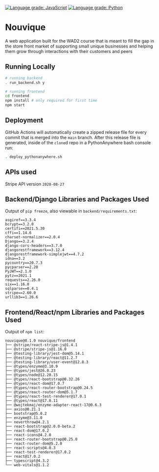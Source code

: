 [![Language grade: JavaScript](https://img.shields.io/lgtm/grade/javascript/g/QuestioWo/test-django-full-stack.svg?logo=lgtm&logoWidth=18)](https://lgtm.com/projects/g/QuestioWo/test-django-full-stack/context:javascript) 
[![Language grade: Python](https://img.shields.io/lgtm/grade/python/g/QuestioWo/test-django-full-stack.svg?logo=lgtm&logoWidth=18)](https://lgtm.com/projects/g/QuestioWo/test-django-full-stack/context:python)

# Nouvique
A web application built for the WAD2 course that is meant to fill the gap in the store front market of supporting small unique businesses and helping them grow through interactions with their customers and peers

## Running Locally

```bash
# running backend
. run_backend.sh y

# running frontend
cd frontend
npm install # only required for first time
npm start
```

## Deployment

GitHub Actions will automatically create a zipped release file for every commit that is merged into the `main` branch. After this release file is generated, inside of the `clone`d repo in a PythonAnywhere bash console run:

```bash
. deploy_pythonanywhere.sh
```

## APIs used

Stripe API version `2020-08-27`

## Backend/Django Libraries and Packages Used

Output of `pip freeze`, also viewable in `backend/requirements.txt`:
```
asgiref==3.3.4
bcrypt==3.2.0
certifi==2021.5.30
cffi==1.14.6
charset-normalizer==2.0.4
Django==3.2.4
django-cors-headers==3.7.0
djangorestframework==3.12.4
djangorestframework-simplejwt==4.7.2
idna==3.2
pycountry==20.7.3
pycparser==2.20
PyJWT==2.1.0
pytz==2021.1
requests==2.26.0
six==1.16.0
sqlparse==0.4.1
stripe==2.60.0
urllib3==1.26.6
```

## Frontend/React/npm Libraries and Packages Used

Output of `npm list`:
```
nouvique@0.1.0 nouvique/frontend
├── @stripe/react-stripe-js@1.4.1
├── @stripe/stripe-js@1.16.0
├── @testing-library/jest-dom@5.14.1
├── @testing-library/react@11.2.7
├── @testing-library/user-event@12.8.3
├── @types/enzyme@3.10.9
├── @types/jest@26.0.23
├── @types/node@12.20.15
├── @types/react-bootstrap@0.32.26
├── @types/react-dom@17.0.7
├── @types/react-router-bootstrap@0.24.5
├── @types/react-router-dom@5.1.7
├── @types/react-test-renderer@17.0.1
├── @types/react@17.0.11
├── @wojtekmaj/enzyme-adapter-react-17@0.6.3
├── axios@0.21.1
├── bootstrap@5.0.2
├── enzyme@3.11.0
├── neverthrow@4.2.1
├── react-bootstrap@2.0.0-beta.2
├── react-dom@17.0.2
├── react-icons@4.2.0
├── react-router-bootstrap@0.25.0
├── react-router-dom@5.2.0
├── react-scripts@4.0.3
├── react-test-renderer@17.0.2
├── react@17.0.2
├── typescript@4.3.2
└── web-vitals@1.1.2
```
